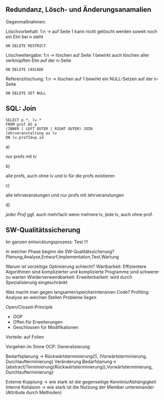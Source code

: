 ## Redundanz, Lösch- und Änderungsanamalien

Gegenmaßnahmen:

Löschvorbehalt: 1:n -> auf Seite 1 kann nicht gelöscht werden soweit noch ein Elm bei n steht

    ON DELETE RESTRICT

Löschweitergabe: 1:n -> löschen auf Seite 1 bewirkt auch löschen aller verknüpften Elm auf der n-Seite

    ON DELETE CASCADE

Referenzlöschung: 1:n -> löschen auf 1 bewirkt ein NULL-Setzen auf der n-Seite

    ON DELETE SET NULL


## SQL: Join

    SELECT p.*, lv.*
    FROM prof AS p
    (INNER | LEFT OUTER | RIGHT OUTER) JOIN
    lehrveranstaltung as lv
    ON lv.profId=p.id

a)

nur profs mit lv

b)

alle profs, auch ohne lv und lv für die profs existieren

c)

alle lehrveranstungen und nur profs mit lehrveranstungen

d)

*jeder Prof* ggf. auch mehrfach wenn mehrere lv, jede lv, auch ohne prof.


## SW-Qualitätssicherung

Im ganzen entwicklungsprozess: Test !!!

In welcher Phase beginn die SW-Qualitätssicherung?
	*Planung*,Analyse,Entwurf,Implementation,Test,Wartung

Warum ist vorzeitige Optimierung schlecht?
	Wartbarbeit: Effizientere Algorithmen sind komplizierter und komplizierte Programme sind schwerer zu warten
	Wiederverwendbarkeit: 
	Erweiterbarkeit: wird durch Spezialisierung eingeschränkt

Was macht man gegen langsamer/speicherintensiven Code?
	Profiling: Analyse an welchen Stellen Probleme liegen

Open/Closed-Principle

- OOP
- Offen für Erweiterungen
- Geschlossen für Modifikationen

Vorteile: auf Folien

Vorgehen im Sinne OCP: Generalisierung

Bedarfsplanung -> Rückwärtsterminierung(!), (Vorwärtsterminierung, Durchlaufterminierung)
	Veränderung Bedarfslanung->(abstract)Terminierung{Rückwärtsterminierung(),Vorwärtsterminierung, Durchlaufterminierung}
	
Externe Kopplung -> wie stark ist die gegenseitige Kenntnis/Abhängigkeit
Interne Kohäsion -> wie stark ist die Nutzung der Member untereinander (Attribute durch Methoden)

